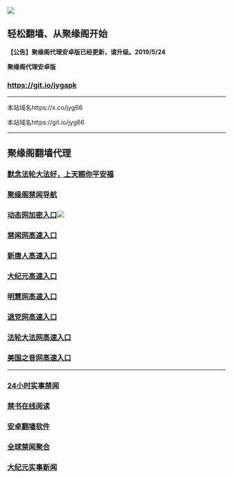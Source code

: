![](https://raw.githubusercontent.com/hao369/a/master/j.jpg)



## 轻松翻墙、从聚缘阁开始



**【公告】聚缘阁代理安卓版已经更新，请升级。2019/5/24**

 
**聚缘阁代理安卓版**
### https://git.io/jygapk  

***

本站域名https://x.co/jyg66 

本站域名https://git.io/jyg66



***






## 聚缘阁翻墙代理 

### [默念法轮大法好，上天赐你平安福](http://euu3.15bg172.am)

### [聚缘阁禁闻导航](http://cheshi2.pu.parkibo.com/dh)

### [动态网加密入口](http://cheshi2.pu.parkibo.com/65/jyg/2587)![](https://raw.githubusercontent.com/hao369/a/master/jygdl.gif)

### [禁闻网高速入口](https://ash6wn5lka.execute-api.ap-northeast-1.amazonaws.com/cxz)

### [新唐人高速入口](http://cheshi2.pu.parkibo.com/65/jyg/5)

### [大纪元高速入口](http://cheshi2.pu.parkibo.com/65/jyg/7)

### [明慧网高速入口](http://cheshi2.pu.parkibo.com/65/jyg/3)

### [退党网高速入口](http://cheshi2.pu.parkibo.com/65/jyg/8)

### [法轮大法网高速入口](http://cheshi2.pu.parkibo.com/65/jyg/15)

### [美国之音网高速入口](http://cheshi2.pu.parkibo.com/65/jyg/18)




***






### [24小时实事禁闻](https://git.io/fj3Go)

### [禁书在线阅读](https://github.com/txyzum203/djy/blob/master/gb/9p.md?flntdtv#1)


### [安卓翻墙软件](https://git.io/afq)

### [全球禁闻聚合](https://github.com/gfw-breaker/banned-news1/blob/master/README.md)

### [大纪元实事新闻](https://git.io/fjmgE)






